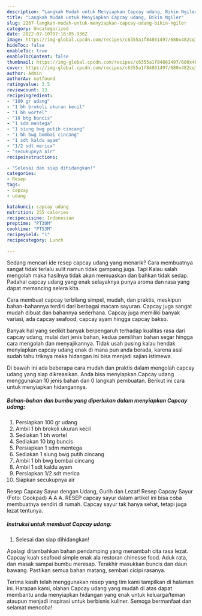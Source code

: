 ```yaml
---
description: "Langkah Mudah untuk Menyiapkan Capcay udang, Bikin Ngiler"
title: "Langkah Mudah untuk Menyiapkan Capcay udang, Bikin Ngiler"
slug: 2267-langkah-mudah-untuk-menyiapkan-capcay-udang-bikin-ngiler
category: Uncategorized
date: 2022-07-10T07:18:05.936Z
image: https://img-global.cpcdn.com/recipes/c6355a1f84861497/680x482cq70/capcay-udang-foto-resep-utama.jpg
hideToc: false
enableToc: true
enableTocContent: false
thumbnail: https://img-global.cpcdn.com/recipes/c6355a1f84861497/680x482cq70/capcay-udang-foto-resep-utama.jpg
cover: https://img-global.cpcdn.com/recipes/c6355a1f84861497/680x482cq70/capcay-udang-foto-resep-utama.jpg
author: Admin
authorAv: notfound
ratingvalue: 3.5
reviewcount: 13
recipeingredient:
- "100 gr udang"
- "1 bh brokoli ukuran kecil"
- "1 bh wortel"
- "10 btg buncis"
- "1 sdm mentega"
- "1 siung bwg putih cincang"
- "1 bh bwg bombai cincang"
- "1 sdt kaldu ayam"
- "1/2 sdt merica"
- "secukupnya air"
recipeinstructions:

- "Selesai dan siap dihidangkan!"
categories:
- Resep
tags:
- capcay
- udang

katakunci: capcay udang 
nutrition: 255 calories
recipecuisine: Indonesian
preptime: "PT30M"
cooktime: "PT53M"
recipeyield: "1"
recipecategory: Lunch

---
```



Sedang mencari ide resep capcay udang yang menarik? Cara membuatnya sangat tidak terlalu sulit namun tidak gampang juga. Tapi Kalau salah mengolah maka hasilnya tidak akan memuaskan dan bahkan tidak sedap. Padahal capcay udang yang enak selayaknya punya aroma dan rasa yang dapat memancing selera kita.


Cara membuat capcay terbilang simpel, mudah, dan praktis, meskipun bahan-bahannya terdiri dari berbagai macam sayuran. Capcay juga sangat mudah dibuat dan bahannya sederhana. Capcay juga memiliki banyak variasi, ada capcay seafood, capcay ayam hingga capcay bakso.

Banyak hal yang sedikit banyak berpengaruh terhadap kualitas rasa dari capcay udang, mulai dari jenis bahan, kedua pemilihan bahan segar hingga cara mengolah dan menyajikannya. Tidak usah pusing kalau hendak menyiapkan capcay udang enak di mana pun anda berada, karena asal sudah tahu triknya maka hidangan ini bisa menjadi sajian istimewa.


Di bawah ini ada beberapa cara mudah dan praktis dalam mengolah capcay udang yang siap dikreasikan. Anda bisa menyiapkan Capcay udang menggunakan 10 jenis bahan dan 0 langkah pembuatan. Berikut ini cara untuk menyiapkan hidangannya.

<!--inarticleads1-->

##### Bahan-bahan dan bumbu yang diperlukan dalam menyiapkan Capcay udang:

1. Persiapkan 100 gr udang
1. Ambil 1 bh brokoli ukuran kecil
1. Sediakan 1 bh wortel
1. Sediakan 10 btg buncis
1. Persiapkan 1 sdm mentega
1. Sediakan 1 siung bwg putih cincang
1. Ambil 1 bh bwg bombai cincang
1. Ambil 1 sdt kaldu ayam
1. Persiapkan 1/2 sdt merica
1. Siapkan secukupnya air


Resep Capcay Sayur dengan Udang, Gurih dan Lezat! Resep Capcay Sayur (Foto: Cookpad) A A A. RESEP capcay sayur dalam artikel ini bisa coba membuatnya sendiri di rumah. Capcay sayur tak hanya sehat, tetapi juga lezat tentunya. 

<!--inarticleads2-->

##### Instruksi untuk membuat Capcay udang:


1. Selesai dan siap dihidangkan!

Apalagi ditambahkan bahan pendamping yang menambah cita rasa lezat. Capcay kuah seafood simple enak ala restoran chinesse food. Aduk rata, dan masak sampai bumbu meresap. Terakhir masukkan buncis dan daun bawang. Pastikan semua bahan matang, sembari cicipi rasanya. 

Terima kasih telah menggunakan resep yang tim kami tampilkan di halaman ini. Harapan kami, olahan Capcay udang yang mudah di atas dapat membantu anda menyiapkan hidangan yang enak untuk keluarga/teman ataupun menjadi inspirasi untuk berbisnis kuliner. Semoga bermanfaat dan selamat mencoba!
